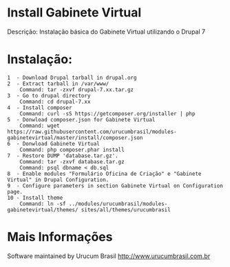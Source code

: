 Install Gabinete Virtual
===============

Descrição: Instalação básica do Gabinete Virtual utilizando o Drupal 7

Instalação:
===============
	1  - Download Drupal tarball in drupal.org
	2  - Extract tarball in /var/www/
		Command: tar -zxvf drupal-7.xx.tar.gz
	3  - Go to drupal directory 
		Command: cd drupal-7.xx
	4  - Install composer
		Command: curl -sS https://getcomposer.org/installer | php
	5  - Donwload composer.json for Gabinete Virtual
		Command: wget https://raw.githubusercontent.com/urucumbrasil/modules-gabinetevirtual/master/install/composer.json
	6  - Donwload Gabinete Virtual
		Command: php composer.phar install
	7  - Restore DUMP 'database.tar.gz'. 
		Command: tar -zxvf database.tar.gz 
		Command: psql dbname < db.sql
	8  - Enable modules "Formulário Oficina de Criação" e "Gabinete Virtual" in Drupal Configuration.
	9  - Configure parameters in section Gabinete Virtual on Configuration page.
	10 - Install theme
		Command: ln -sf ../modules/urucumbrasil/modules-gabinetevirtual/themes/ sites/all/themes/urucumbrasil

Mais Informações
===============
Software maintained by Urucum Brasil
http://www.urucumbrasil.com.br
